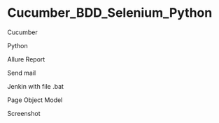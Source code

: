 # Cucumber_BDD_Selenium_Python
<p>Cucumber</p>
<p>Python</p>
<p>Allure Report</p>
<p>Send mail</p>
<p>Jenkin with file .bat</p>
<p>Page Object Model</p>
<p>Screenshot</p>
